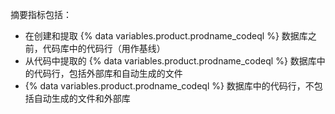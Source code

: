 摘要指标包括：

- 在创建和提取 {% data variables.product.prodname_codeql %} 数据库之前，代码库中的代码行（用作基线）
- 从代码中提取的 {% data variables.product.prodname_codeql %} 数据库中的代码行，包括外部库和自动生成的文件
- {% data variables.product.prodname_codeql %} 数据库中的代码行，不包括自动生成的文件和外部库
